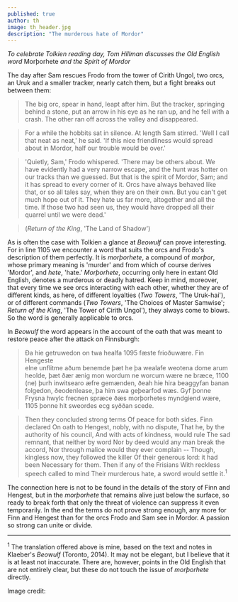 ```yaml
---
published: true
author: th
image: th_header.jpg
description: "The murderous hate of Mordor"
---
```

*To celebrate Tolkien reading day, Tom Hillman discusses the Old English word* Morþorhete *and the Spirit of Mordor*

The day after Sam rescues Frodo from the tower of Cirith Ungol, two orcs, an Uruk and a smaller tracker, nearly catch them, but a fight breaks out between them:

>The big orc, spear in hand, leapt after him. But the tracker, springing behind a stone, put an arrow in his eye as he ran up, and he fell with a crash. The other ran off across the valley and disappeared.

>For a while the hobbits sat in silence. At length Sam stirred. 'Well I call that neat as neat,' he said. 'If this nice friendliness would spread about in Mordor, half our trouble would be over.'

>'Quietly, Sam,' Frodo whispered. 'There may be others about. We have evidently had a very narrow escape, and the hunt was hotter on our tracks than we guessed. But that is the spirit of Mordor, Sam; and it has spread to every corner of it. Orcs have always behaved like that, or so all tales say, when they are on their own. But you can't get much hope out of it. They hate us far more, altogether and all the time. If those two had seen us, they would have dropped all their quarrel until we were dead.'

>(*Return of the King*, 'The Land of Shadow')

As is often the case with Tolkien a glance at *Beowulf* can prove interesting. For in line 1105 we encounter a word that suits the orcs and Frodo's description of them perfectly.  It is *morþorhete*, a compound of *morþor*, whose primary meaning is 'murder' and from which of course derives 'Mordor', and *hete*, 'hate.' *Morþorhete*, occurring only here in extant Old English, denotes a murderous or deadly hatred. Keep in mind, moreover, that every time we see orcs interacting with each other, whether they are of different kinds, as here, of different loyalties (*Two Towers*, 'The Uruk-hai'), or of different commands (*Two Towers*, 'The Choices of Master Samwise'; *Return of the King*, 'The Tower of Cirith Ungol'), they always come to blows. So the word is generally applicable to orcs.

In *Beowulf* the word appears in the account of the oath that was meant to restore peace after the attack on Finnsburgh:

>Ða hie getruwedon    on twa healfa                        1095
>fæste frioðuwære.    Fin Hengeste         
>elne unflitme    aðum benemde
>þæt he þa wealafe    weotena dome
>arum heolde,    þæt ðær ænig mon
>wordum ne worcum    wære ne bræce,                   1100
>(ne) þurh inwitsearo    æfre gemænden,
>ðeah hie hira beaggyfan    banan folgedon,
>ðeodenlease,    þa him swa geþearfod wæs.
>Gyf þonne Frysna hwylc    frecnen spræce
>ðæs morþorhetes    myndgiend wære,                    1105
>þonne hit sweordes ecg    syððan scede.

>Then they concluded strong terms
>Of peace for both sides. Finn declared
>On oath to Hengest, nobly, with no dispute,
>That he, by the authority of his council,
>And with acts of kindness, would rule
>The sad remnant, that neither by word
>Nor by deed would any man break the accord,
>Nor through malice would they ever complain --
>Though, kingless now, they followed the killer
>Of their generous lord: it had been
>Necessary for them. Then if any of the Frisians
>With reckless speech called to mind
>Their murderous hate, a sword would settle it.<sup>1</sup>
	 
The connection here is not to be found in the details of the story of Finn and Hengest, but in the *morþorhete* that remains alive just below the surface, so ready to break forth that only the threat of violence can suppress it even temporarily.  In the end the terms do not prove strong enough, any more for Finn and Hengest than for the orcs Frodo and Sam see in Mordor.  A passion so strong can unite or divide.

***

<sup>1</sup> The translation offered above is mine, based on the text and notes in Klaeber's *Beowulf* (Toronto, 2014). It may not be elegant, but I believe that it is at least not inaccurate. There are, however, points in the Old English that are not entirely clear, but these do not touch the issue of *morþorhete* directly.
	 
Image credit: 